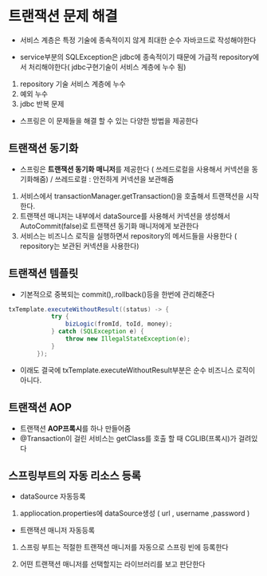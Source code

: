 # 트랜잭션 문제 해결

- 서비스 계층은 특정 기술에 종속적이지 않게 최대한 순수 자바코드로 작성해야한다

- service부분의 SQLException은 jdbc에 종속적이기 때문에 가급적 repository에서 처리해야한다( jdbc구현기술이 서비스 계층에 누수 됨)


1. repository 기술 서비스 계층에 누수 
2. 예외 누수 
3. jdbc 반복 문제

- 스프링은 이 문제들을 해결 할 수 있는 다양한 방법을 제공한다


## 트랜잭션 동기화

- 스프링은 **트랜잭션 동기화 매니저**를 제공한다 ( 쓰레드로컬을 사용해서 커넥션을 동기화해줌) / 쓰레드로컬 : 안전하게 커넥션을 보관해줌

1. 서비스에서 transactionManager.getTransaction()을 호출해서 트랜잭션을 시작한다.
2. 트랜잭션 매니저는 내부에서 dataSource를 사용해서 커넥션을 생성해서 AutoCommit(false)로 트랜잭션 동기화 매니저에게 보관한다
3. 서비스는 비즈니스 로직을 실행하면서 repository의 메서드들을 사용한다 ( repository는 보관된 커넥션을 사용한다)


## 트랜잭션 템플릿

- 기본적으로 중복되는 commit(),.rollback()등을 한번에 관리해준다
```java
txTemplate.executeWithoutResult((status) -> {
            try {
                bizLogic(fromId, toId, money);
            } catch (SQLException e) {
                throw new IllegalStateException(e);
            }
        });
```

- 이래도 결국에 txTemplate.executeWithoutResult부분은 순수 비즈니스 로직이 아니다.


## 트랜잭션 AOP
 
- 트랜잭션 **AOP프록시**를 하나 만들어줌
- @Transaction이 걸린 서비스는 getClass를 호출 할 때 CGLIB(프록시)가 걸려있다

## 스프링부트의 자동 리소스 등록

- dataSource 자동등록
1. appliocation.properties에 dataSource생성 ( url , username ,password )

- 트랜잭션 매니저 자동등록
1. 스프링 부트는 적절한 트랜잭션 매니저를 자동으로 스프링 빈에 등록한다

2. 어떤 트랜잭션 매니저를 선택할지는 라이브러리를 보고 판단한다